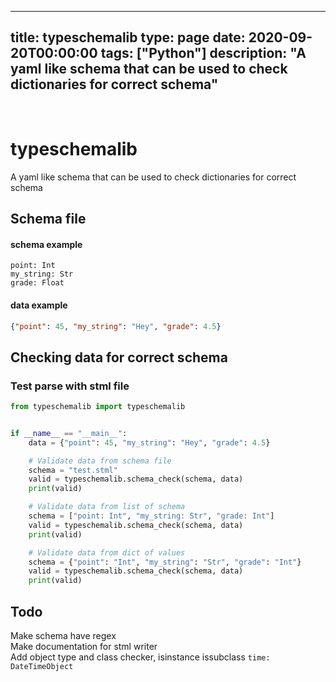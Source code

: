 
---
title: typeschemalib
type: page
date: 2020-09-20T00:00:00
tags: ["Python"]
description: "A yaml like schema that can be used to check dictionaries for correct schema"
---


<br>

# typeschemalib
A yaml like schema that can be used to check dictionaries for correct schema

## Schema file
#### schema example
```
point: Int
my_string: Str
grade: Float
```

#### data example
```json
{"point": 45, "my_string": "Hey", "grade": 4.5}
```

## Checking data for correct schema
### Test parse with stml file
```py
from typeschemalib import typeschemalib


if __name__ == "__main__":
    data = {"point": 45, "my_string": "Hey", "grade": 4.5}

    # Validate data from schema file
    schema = "test.stml"
    valid = typeschemalib.schema_check(schema, data)
    print(valid)

    # Validate data from list of schema
    schema = ["point: Int", "my_string: Str", "grade: Int"]
    valid = typeschemalib.schema_check(schema, data)
    print(valid)

    # Validate data from dict of values
    schema = {"point": "Int", "my_string": "Str", "grade": "Int"}
    valid = typeschemalib.schema_check(schema, data)
    print(valid)
```

## Todo
Make schema have regex<br>
Make documentation for stml writer<br>
Add object type and class checker, isinstance issubclass `time: DateTimeObject`
